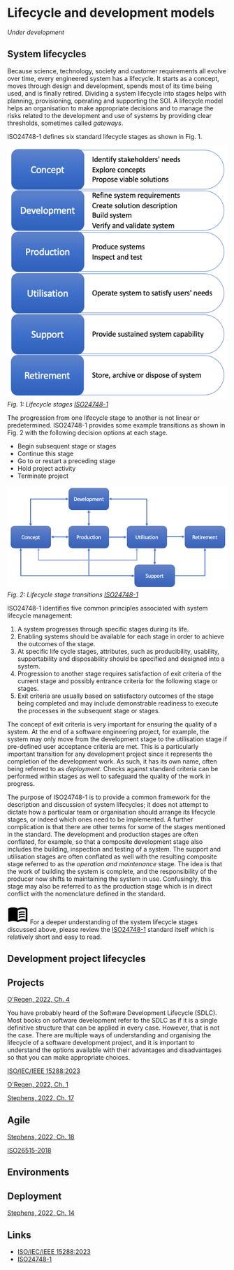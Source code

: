 # Lifecycle and development models

*Under development*



## System lifecycles

Because science, technology, society and customer requirements all evolve over time, every
engineered system has a lifecycle. It starts as a concept, moves through design and 
development, spends most of its time being used, and is finally retired. Dividing a system
lifecycle into stages helps with planning, provisioning, operating and supporting the SOI.
A lifecycle model helps an organisation to make appropriate decisions and to manage the risks
related to the development and use of systems by providing clear thresholds, sometimes called
*gateways*.

ISO24748-1 defines six standard lifecycle stages as shown in Fig. 1.

![Lifecycle stages](../images/lifecycle_stages.png)
*Fig. 1: Lifecycle stages [ISO24748-1](https://doi-org.napier.idm.oclc.org/10.1109/IEEESTD.2018.8526560)*

The progression from one lifecycle stage to another is not linear or predetermined. ISO24748-1 provides 
some example transitions as shown in Fig. 2 with the following decision options at each stage.

* Begin subsequent stage or stages
* Continue this stage
* Go to or restart a preceding stage
* Hold project activity
* Terminate project

![Lifecycle stage transitions](../images/lifecycle_stage_transitions.png)
*Fig. 2: Lifecycle stage transitions [ISO24748-1](https://doi-org.napier.idm.oclc.org/10.1109/IEEESTD.2018.8526560)*

ISO24748-1 identifies five common principles associated with system lifecycle management:

1. A system progresses through specific stages during its life.
2. Enabling systems should be available for each stage in order to achieve the outcomes of the stage.
3. At specific life cycle stages, attributes, such as producibility, usability, supportability and
disposability should be specified and designed into a system.
4. Progression to another stage requires satisfaction of exit criteria of the current stage and possibly
entrance criteria for the following stage or stages.
5. Exit criteria are usually based on satisfactory outcomes of the stage being completed and may
include demonstrable readiness to execute the processes in the subsequent stage or stages.

The concept of exit criteria is very important for ensuring the quality of a system. At the end of a 
software engineering project, for example, the system may only move from the development stage to the 
utilisation stage if pre-defined user acceptance criteria are met. This is a particularly important
transition for any development project since it represents the completion of the development work. As such,
it has its own name, often being referred to as *deployment*. Checks against standard criteria can be 
performed within stages as well to safeguard the quality of the work in progress.

The purpose of ISO24748-1 is to provide a common framework for the description and discussion of
system lifecycles; it does not attempt to dictate how a particular team or organisation should arrange
its lifecycle stages, or indeed which ones need to be implemented. A further complication is that there
are other terms for some of the stages mentioned in the standard. The development and production stages 
are often conflated, for example, so that a composite development stage also includes the building,
inspection and testing of a system. The support and utilisation stages are often conflated as well with
the resulting composite stage referred to as the *operation and maintenance* stage. The idea is that 
the work of building the system is complete, and the responsibility of the producer now shifts to 
maintaining the system in use. Confusingly, this stage may also be referred to as the production stage 
which is in direct conflict with the nomenclature defined in the standard.

![Please read](../images/material/outline_menu_book_black_48dp.png) For a deeper understanding of the system lifecycle stages discussed above, please review the 
[ISO24748-1](https://doi-org.napier.idm.oclc.org/10.1109/IEEESTD.2018.8526560) standard itself which is 
relatively short and easy to read.

## Development project lifecycles

## Projects

[O'Regen, 2022, Ch. 4](https://link-springer-com.napier.idm.oclc.org/chapter/10.1007/978-3-031-07816-3_4)

You have probably heard of the Software Development Lifecycle (SDLC). Most books
on software development refer to the SDLC as if it is a single definitive 
structure that can be applied in every case. However, that is not the case. 
There are multiple ways of understanding and organising the lifecycle of a 
software development project, and it is important to understand the options
available with their advantages and disadvantages so that you can make 
appropriate choices.

[ISO/IEC/IEEE 15288:2023](https://doi-org.napier.idm.oclc.org/10.1109/IEEESTD.2023.10123367)

[O'Regen, 2022, Ch. 1](https://link-springer-com.napier.idm.oclc.org/chapter/10.1007/978-3-031-07816-3_1)

[Stephens, 2022, Ch. 17](https://learning.oreilly.com/library/view/beginning-software-engineering/9781119901709/c17.xhtml)

## Agile

[Stephens, 2022, Ch. 18](https://learning.oreilly.com/library/view/beginning-software-engineering/9781119901709/c18.xhtml)

[ISO26515-2018](https://doi.org/10.1109/IEEESTD.2018.8584455)

## Environments

## Deployment

[Stephens, 2022, Ch. 14](https://learning.oreilly.com/library/view/beginning-software-engineering/9781119901709/c14.xhtml)

## Links

* [ISO/IEC/IEEE 15288:2023](https://doi-org.napier.idm.oclc.org/10.1109/IEEESTD.2023.10123367)
* [ISO24748-1](https://doi-org.napier.idm.oclc.org/10.1109/IEEESTD.2018.8526560)
